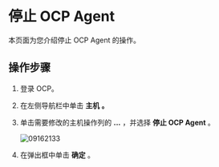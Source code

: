 停止 OCP Agent 
=================================

本页面为您介绍停止 OCP Agent 的操作。

**操作步骤** 
-----------------------------

1. 登录 OCP。

   

2. 在左侧导航栏中单击 **主机** **。**

   

3. 单击需要修改的主机操作列的 **...** ，并选择 **停止 OCP Agent** 。

   ![09162133](https://help-static-aliyun-doc.aliyuncs.com/assets/img/zh-CN/6660562361/p327466.png)
   

4. 在弹出框中单击 **确定** 。

   



